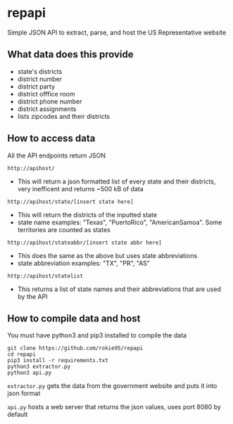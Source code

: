 # repapi
Simple JSON API to extract, parse, and host the US Representative website

## What data does this provide
- state's districts
- district number
- district party
- district offfice room
- district phone number
- district assignments
- lists zipcodes and their districts 

## How to access data
All the API endpoints return JSON

```http://apihost/```
- This will return a json formatted list of every state and their districts, very inefficent and returns ~500 kB of data

```http://apihost/state/[insert state here]```
- This will return the districts of the inputted state
- state name examples: "Texas", "PuertoRico", "AmericanSamoa". Some territories are counted as states

```http://apihost/stateabbr/[insert state abbr here]```
- This does the same as the above but uses state abbreviations
- state abbreviation examples: "TX", "PR", "AS"

```http://apihost/statelist```
- This returns a list of state names and their abbreviations that are used by the API

## How to compile data and host
You must have python3 and pip3 installed to compile the data
```
git clone https://github.com/rokie95/repapi
cd repapi
pip3 install -r requirements.txt
python3 extractor.py
python3 api.py
```
```extractor.py``` gets the data from the government website and puts it into json format


```api.py``` hosts a web server that returns the json values, uses port 8080 by default
